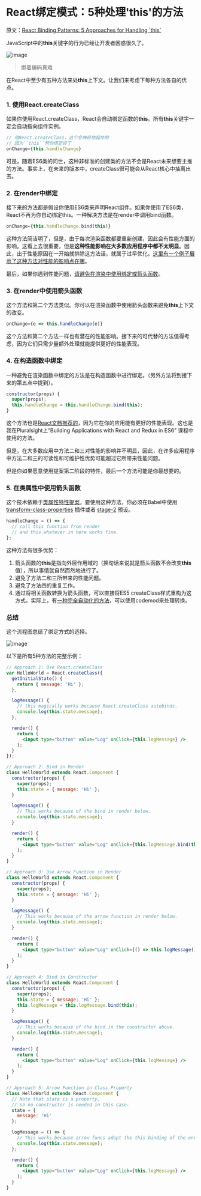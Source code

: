 # React绑定模式：5种处理'this'的方法


原文：[React Binding Patterns: 5 Approaches for Handling \`this\`](https://medium.freecodecamp.org/react-binding-patterns-5-approaches-for-handling-this-92c651b5af56)

JavaScript中的**this**关键字的行为已经让开发者困惑很久了。

![image](./images/code-with-bind.jpeg)
> 绑着编码真难

在React中至少有五种方法来处**this**上下文。让我们来考虑下每种方法各自的优点。

### 1. 使用React.createClass

如果你使用React.createClass，React会自动绑定函数的**this**。所有**this**关键字一定会自动指向组件实例。

```js
// 用React.createClass，这个会神奇地起作用
// 因为``this``帮你绑定好了
onChange={this.handleChange}
```

可是，随着ES6类的问世，这种非标准的创建类的方法不会是React未来想要主推的方法。事实上，在未来的版本中，createClass很可能会从React核心中抽离出去。

### 2. 在render中绑定

接下来的方法都是假设你使用ES6类来声明React组件。如果你使用了ES6类，React不再为你自动绑定this。一种解决方法是在render中调用bind函数。

```js
onChange={this.handleChange.bind(this)}
```

这种方法简洁明了，但是，由于每次渲染函数都要重新创建，因此会有性能方面的影响。这看上去很重要，但是**这种性能影响在大多数应用程序中都不太明显**。因此，出于性能原因在一开始就排除这方法话，就属于过早优化。[这里有一个例子展示了这种方法对性能的影响点在哪](https://medium.com/@esamatti/react-js-pure-render-performance-anti-pattern-fb88c101332f)。

最后，如果你遇到性能问题，[请避免在渲染中使用绑定或箭头函数](https://reactjs.org/docs/faq-functions.html#is-it-ok-to-use-arrow-functions-in-render-methods)。

### 3. 在render中使用箭头函数

这个方法和第二个方法类似。你可以在渲染函数中使用箭头函数来避免**this**上下文的改变。

```js
onChange={e => this.handleChange(e)}
```

这个方法和第二个方法一样也有潜在的性能影响。接下来的可代替的方法值得考虑，因为它们只需少量额外处理就能提供更好的性能表现。

### 4. 在构造函数中绑定

一种避免在渲染函数中绑定的方法是在构造函数中进行绑定。（另外方法将到接下来的第五点中提到）。

```js
constructor(props) {
  super(props);
  this.handleChange = this.handleChange.bind(this);
}
```

这个方法也是[React文档推荐的](https://reactjs.org/docs/faq-functions.html#how-do-i-bind-a-function-to-a-component-instance)，因为它在你的应用能有更好的性能表现。这也是我在Pluralsight上“Building Applications with React and Redux in ES6” 课程中使用的方法。

但是，在大多数应用中方法二和三对性能的影响并不明显，因此，在许多应用程序中方法二和三的可读性和可维护性优势可能超过它所带来性能问题。

但是你如果愿意使用提案第二阶段的特性，最后一个方法可能是你最想要的。

### 5. 在类属性中使用箭头函数

这个技术依赖于[类属性特性提案](https://github.com/tc39/proposal-class-public-fields)。要使用这种方法，你必须在Babel中使用[transform-class-properties](http://babeljs.io/docs/en/babel-plugin-transform-class-properties) 插件或者 [stage-2](http://babeljs.io/docs/en/babel-preset-stage-2/) 预设。

```js
handleChange = () => {
  // call this function from render 
  // and this.whatever in here works fine.
};
```

这种方法有很多优势：

1. 箭头函数的**this**是指向外层作用域的（换句话来说就是箭头函数不会改变**this**值），所以事情就自然而然地进行了。
2. 避免了方法二和三所带来的性能问题。
3. 避免了方法四的重复工作。
4. 通过将相关函数转换为箭头函数，可以直接将ES5 createClass样式重构为这方式。实际上，有[一种完全自动化的方法](https://github.com/reactjs/react-codemod#class)，可以使用codemod来处理转换。

### 总结

这个流程图总结了绑定方式的选择。

![image](./images/summary-react-this.png)

以下是所有5种方法的完整示例：

```jsx
// Approach 1: Use React.createClass
var HelloWorld = React.createClass({
  getInitialState() {
    return { message: 'Hi' };
  },

  logMessage() {
    // this magically works because React.createClass autobinds.
    console.log(this.state.message);
  },

  render() {
    return (
      <input type="button" value="Log" onClick={this.logMessage} />
    );
  }
});

// Approach 2: Bind in Render
class HelloWorld extends React.Component {
  constructor(props) {
    super(props);
    this.state = { message: 'Hi' };
  }

  logMessage() {
    // This works because of the bind in render below.
    console.log(this.state.message);
  }

  render() {
    return (
      <input type="button" value="Log" onClick={this.logMessage.bind(this)} />
    );
  }
}

// Approach 3: Use Arrow Function in Render
class HelloWorld extends React.Component {
  constructor(props) {
    super(props);
    this.state = { message: 'Hi' };
  }

  logMessage() {
    // This works because of the arrow function in render below.
    console.log(this.state.message);
  }

  render() {
    return (
      <input type="button" value="Log" onClick={() => this.logMessage()} />
    );
  }
}

// Approach 4: Bind in Constructor
class HelloWorld extends React.Component {
  constructor(props) {
    super(props);
    this.state = { message: 'Hi' };
    this.logMessage = this.logMessage.bind(this);
  }

  logMessage() {
    // This works because of the bind in the constructor above.
    console.log(this.state.message);
  }

  render() {
    return (
      <input type="button" value="Log" onClick={this.logMessage} />
    );
  }
}

// Approach 5: Arrow Function in Class Property
class HelloWorld extends React.Component {
  // Note that state is a property,
  // so no constructor is needed in this case.
  state = {
    message: 'Hi'
  };

  logMessage = () => {
    // This works because arrow funcs adopt the this binding of the enclosing scope.
    console.log(this.state.message);
  };

  render() {
    return (
      <input type="button" value="Log" onClick={this.logMessage} />
    );
  }
}
```